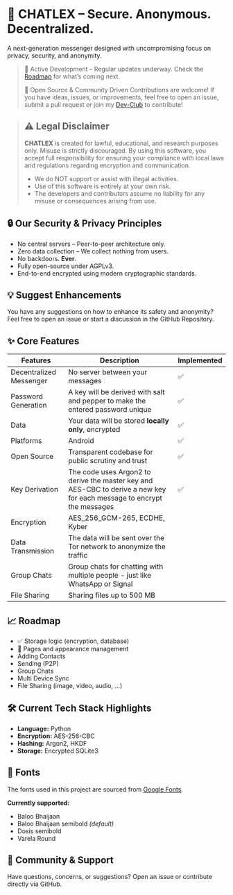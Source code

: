 <!-- trunk-ignore-all(markdownlint/MD026) -->

# 🔐 CHATLEX – Secure. Anonymous. Decentralized.

A next-generation messenger designed with uncompromising focus on privacy,
security, and anonymity.

> 🚧 Active Development – Regular updates underway. Check the
> [Roadmap](#-roadmap)
> for what’s coming next.
>
> 🤝 Open Source & Community Driven
> Contributions are welcome! If you have ideas, issues, or improvements,
> feel free to open an issue, submit a pull request or join my
> [Dev-Club](https://discord.gg/kDwsjn9U8F) to contribute!
<!-- trunk-ignore(markdownlint/MD028) -->

> ## ⚠️ Legal Disclaimer
>
> **CHATLEX** is created for lawful, educational, and research purposes only.
> Misuse is strictly discouraged.
> By using this software, you accept full responsibility for ensuring
> your compliance with local
> laws and regulations regarding encryption and communication.
>
> - We do NOT support or assist with illegal activities.
> - Use of this software is entirely at your own risk.
> - The developers and contributors assume no liability for any
> misuse or consequences arising from use.

## 🔒 Our Security & Privacy Principles

- No central servers – Peer-to-peer architecture only.
- Zero data collection – We collect nothing from users.
- No backdoors. **Ever**.
- Fully open-source under AGPLv3.
- End-to-end encrypted using modern cryptographic standards.

## 💡 Suggest Enhancements

You have any suggestions on how to enhance its safety and anonymity?
Feel free to open an issue or start a discussion in the GitHub Repository.

## ✨ Core Features

| Features                | Description                                                                                                            | Implemented |
| ----------------------- | ---------------------------------------------------------------------------------------------------------------------- | ----------- |
| Decentralized Messenger | No server between your messages                                                                                        | ✅          |
| Password Generation     | A key will be derived with salt and pepper to make the entered password unique                                         | ✅          |
| Data                    | Your data will be stored **locally only**, encrypted                                                                   | ✅          |
| Platforms               | Android                                                                                                                | ✅          |
| Open Source             | Transparent codebase for public scrutiny and trust                                                                     | ✅          |
| Key Derivation          | The code uses Argon2 to derive the master key and AES-CBC to derive a new key for each message to encrypt the messages | ✅          |
| Encryption              | AES_256_GCM-265, ECDHE, Kyber                                                                                              |             |
| Data Transmission       | The data will be sent over the Tor network to anonymize the traffic                                                    |             |
| Group Chats             | Group chats for chatting with multiple people - just like WhatsApp or Signal                                           |             |
| File Sharing            | Sharing files up to 500 MB                                                                                             |             |

## 📈 Roadmap

- ✅ Storage logic (encryption, database)
- 🚧 Pages and appearance management
- Adding Contacts
- Sending (P2P)
- Group Chats
- Multi Device Sync
- File Sharing (image, video, audio, ...)

## 🛠 Current Tech Stack Highlights

- **Language:** Python
- **Encryption:** AES-256-CBC
- **Hashing:** Argon2, HKDF
- **Storage:** Encrypted SQLite3

## 🧾 Fonts

The fonts used in this project are sourced from [Google Fonts](https://fonts.google.com/).

**Currently supported:**

- Baloo Bhaijaan
- Baloo Bhaijaan semibold _(default)_
- Dosis semibold
- Varela Round

## 💬 Community & Support

Have questions, concerns, or suggestions?
Open an issue or contribute directly via GitHub.
